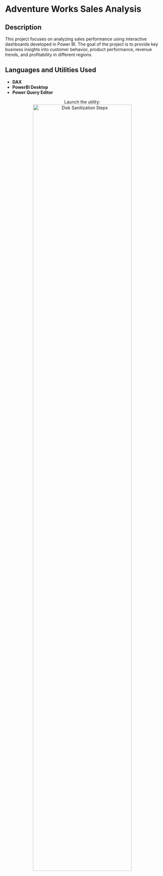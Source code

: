 <h1>Adventure Works Sales Analysis</h1>

<h2>Description</h2>
This project focuses on analyzing sales performance using interactive dashboards developed in Power BI. The goal of the project is to provide key business insights into customer behavior, product performance, revenue trends, and profitability in different regions.
<br />


<h2>Languages and Utilities Used</h2>

- <b>DAX</b>
- <b>PowerBI Desktop</b>
- <b>Power Query Editor</b>

<p align="center">
Launch the utility: <br/>
<img src="" height="80%" width="80%" alt="Disk Sanitization Steps"/>
<br />

<!--
 ```diff
- text in red
+ text in green
! text in orange
# text in gray
@@ text in purple (and bold)@@
```
--!>
